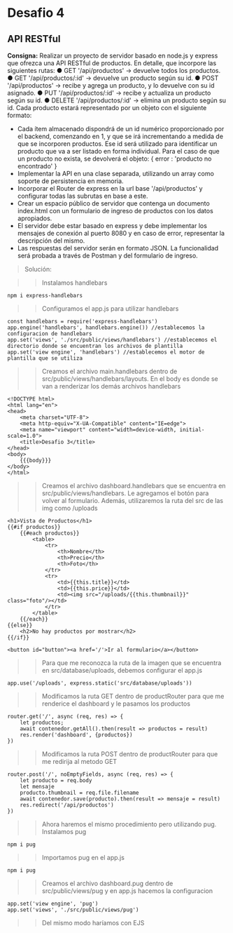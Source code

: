 # Desafio 4 

## API RESTful

**Consigna:**
Realizar un proyecto de servidor basado en node.js y express que
ofrezca una API RESTful de productos. En detalle, que incorpore las siguientes
rutas:
● GET '/api/productos' -> devuelve todos los productos.
● GET '/api/productos/:id' -> devuelve un producto según su id.
● POST '/api/productos' -> recibe y agrega un producto, y lo devuelve con su id
asignado.
● PUT '/api/productos/:id' -> recibe y actualiza un producto según su id.
● DELETE '/api/productos/:id' -> elimina un producto según su id.
Cada producto estará representado por un objeto con el siguiente formato:
- Cada ítem almacenado dispondrá de un id numérico proporcionado por el backend,
comenzando en 1, y que se irá incrementando a medida de que se incorporen
productos. Ese id será utilizado para identificar un producto que va a ser listado en
forma individual.
Para el caso de que un producto no exista, se devolverá el objeto:
{ error : 'producto no encontrado' }
- Implementar la API en una clase separada, utilizando un array como soporte de
persistencia en memoria.
- Incorporar el Router de express en la url base '/api/productos' y configurar todas las
subrutas en base a este.
- Crear un espacio público de servidor que contenga un documento index.html con un
formulario de ingreso de productos con los datos apropiados.
- El servidor debe estar basado en express y debe implementar los mensajes de conexión
al puerto 8080 y en caso de error, representar la descripción del mismo.
- Las respuestas del servidor serán en formato JSON. La funcionalidad será probada a
través de Postman y del formulario de ingreso.

> Solución:


> > Instalamos handlebars

```
npm i express-handlebars
```

> > Configuramos el app.js para utilizar handlebars

```
const handlebars = require('express-handlebars')
app.engine('handlebars', handlebars.engine()) //establecemos la configuracion de handlebars
app.set('views', './src/public/views/handlebars') //establecemos el directorio donde se encuentran los archivos de plantilla
app.set('view engine', 'handlebars') //establecemos el motor de plantilla que se utiliza
```

> > Creamos el archivo main.handlebars dentro de src/public/views/handlebars/layouts. En el body es donde se van a renderizar los demás archivos handlebars

```
<!DOCTYPE html>
<html lang="en">
<head>
    <meta charset="UTF-8">
    <meta http-equiv="X-UA-Compatible" content="IE=edge">
    <meta name="viewport" content="width=device-width, initial-scale=1.0">
    <title>Desafio 3</title>
</head>
<body>
    {{{body}}}
</body>
</html>

```

> > Creamos el archivo dashboard.handlebars que se encuentra en src/public/views/handlebars. Le agregamos el botón para volver al formulario. Además, utilizaremos la ruta del src de las img como /uploads

```
<h1>Vista de Productos</h1>
{{#if productos}}
    {{#each productos}}
        <table>
            <tr>
                <th>Nombre</th>
                <th>Precio</th>
                <th>Foto</th>
            </tr> 
            <tr>
                <td>{{this.title}}</td>
                <td>{{this.price}}</td>
                <td><img src="/uploads/{{this.thumbnail}}" class="foto"/></td>
            </tr>
        </table>
    {{/each}}
{{else}}
    <h2>No hay productos por mostrar</h2>
{{/if}}

<button id="button"><a href='/'>Ir al formulario</a></button>
```

> > Para que me reconozca la ruta de la imagen que se encuentra en src/database/uploads, debemos configurar el app.js 

```
app.use('/uploads', express.static('src/database/uploads'))
```


> > Modificamos la ruta GET dentro de productRouter para que me renderice el dashboard y le pasamos los productos

```
router.get('/', async (req, res) => {
    let productos;
    await contenedor.getAll().then(result => productos = result)
    res.render('dashboard', {productos})
})
```

> > Modificamos la ruta POST dentro de productRouter para que me redirija al metodo GET

```
router.post('/', noEmptyFields, async (req, res) => {
    let producto = req.body
    let mensaje
    producto.thumbnail = req.file.filename
    await contenedor.save(producto).then(result => mensaje = result)
    res.redirect('/api/productos')
})
```

> > Ahora haremos el mismo procedimiento pero utilizando pug. Instalamos pug

```
npm i pug
```

> > Importamos pug en el app.js

```
npm i pug
```


> > Creamos el archivo dashboard.pug dentro de src/public/views/pug y en app.js hacemos la configuracion

```
app.set('view engine', 'pug')
app.set('views', './src/public/views/pug')
```

> > Del mismo modo haríamos con EJS


